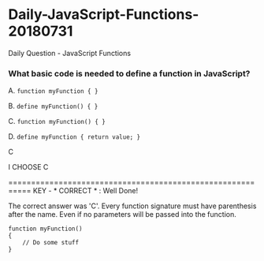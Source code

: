 # Daily-JavaScript-Functions-20180731
Daily Question - JavaScript Functions

### What basic code is needed to define a function in JavaScript?
A. ```function myFunction { }```

B. ```define myFunction() { }```

C. ```function myFunction() { }```

D. ```define myFunction { return value; }```

C

I CHOOSE C

===========================================================
KEY - * CORRECT * : Well Done!

The correct answer was 'C'. Every function signature must have parenthesis after the name.
Even if no parameters will be passed into the function.

```
function myFunction()
{
	// Do some stuff
}
```